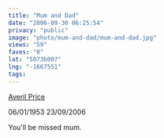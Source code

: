 ```yaml
---
title: "Mum and Dad"
date: "2006-09-30 06:25:54"
privacy: "public"
image: "photo/mum-and-dad/mum-and-dad.jpg"
views: "59"
faves: "0"
lat: "50736007"
lng: "-1667551"
tags:
---
```

<a href="http://www.flickr.com/photos/22426981@N00">Averil Price</a>

06/01/1953
23/09/2006

You'll be missed mum.
